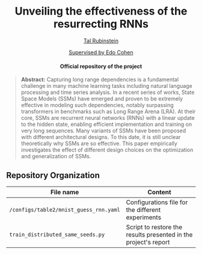 <h1 align="center">
  <br>
Unveiling the effectiveness of the resurrecting RNNs
  <br>
</h1>
  <p align="center">
    <a href="https://www.linkedin.com/in/tal-rubinstein-131450a6
">Tal Rubinstein</a> 
  </p>
  <p align="center">
    <a href="https://www.linkedin.com/in/edo-cohen/?originalSubdomain=il">Supervised by Edo Cohen</a>
  </p>
<h4 align="center">Official repository of the project</h4>


> **Abstract:** Capturing long range dependencies is a fundamental challenge in many machine learning
tasks including natural language processing and time series analysis. In a recent series of
works, State Space Models (SSMs) have emerged and proven to be extremely effective in
modeling such dependencies, notably surpassing transformers in benchmarks such as Long
Range Arena (LRA). At their core, SSMs are recurrent neural networks (RNNs) with a
linear update to the hidden state, enabling efficient implementation and training on very
long sequences. Many variants of SSMs have been proposed with different architectural
designs. To this date, it is still unclear theoretically why SSMs are so effective. This
paper empirically investigates the effect of different design choices on the optimization and
generalization of SSMs. 


## Repository Organization

|File name         | Content |
|----------------------|------|
|`/configs/table2/mnist_guess_rnn.yaml`| Configurations file for the different experiments|
|`train_distributed_same_seeds.py`| Script to restore the results presented in the project's report|






